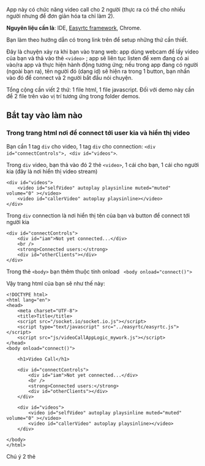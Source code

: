 App này có chức năng video call cho 2 người (thực ra có thể cho nhiều người nhưng để đơn giản hóa ta chỉ làm 2).


**Nguyên liệu cần là**: IDE, [Easyrtc framework](https://github.com/priologic/easyrtc), Chrome.

Bạn làm theo hướng dẫn có trong link trên để setup những thứ cần thiết.

Đây là chuyện xảy ra khi bạn vào trang web: app dùng webcam để lấy video của bạn và thả vào thẻ `<video>` ; app sẽ liên tục listen để xem đang có ai vào/ra app và thực hiện hành động tương ứng; nếu trong app đang có người (ngoài bạn ra), tên người đó (dạng id) sẽ hiện ra trong 1 button, bạn nhấn vào đó để connect và 2 người bắt đầu nói chuyện.
    
Tổng cộng cần viết 2 thứ: 1 file html, 1 file javascript. Đối với demo này cần để 2 file trên vào vị trí tương ứng trong folder demos.

## Bắt tay vào làm nào

### Trong trang html nơi để connect tới user kia và hiển thị video

Bạn cần 1 tag `div` cho video, 1 tag `div` cho connection: `<div id="connectControls">, <div id="videos">`.
    
Trong  `div`  video, bạn thả vào đó 2 thẻ `<video>`, 1 cái cho bạn, 1 cái cho người kia (đây là nơi hiển thị video stream)
    
```
<div id="videos">
    <video id="selfVideo" autoplay playsinline muted="muted" volume="0" ></video>
    <video id="callerVideo" autoplay playsinline></video>
</div>
```
    
Trong `div` connection là nơi hiển thị tên của bạn và button để connect tới người kia

```
<div id="connectControls">
    <div id="iam">Not yet connected...</div>
    <br />
    <strong>Connected users:</strong>
    <div id="otherClients"></div>
</div>
```
Trong thẻ `<body>` bạn thêm thuộc tính onload ` <body onload="connect()">`
    
Vậy trang html của bạn sẽ như thế này:

```
<!DOCTYPE html>
<html lang="en">
<head>
    <meta charset="UTF-8">
    <title>Title</title>
    <script src="/socket.io/socket.io.js"></script>
    <script type="text/javascript" src="../easyrtc/easyrtc.js"></script>
    <script src="js/videoCallAppLogic_mywork.js"></script>
</head>
<body onload="connect()">

    <h1>Video Call</h1>

    <div id="connectControls">
        <div id="iam">Not yet connected...</div>
        <br />
        <strong>Connected users:</strong>
        <div id="otherClients"></div>
    </div>

    <div id="videos">
        <video id="selfVideo" autoplay playsinline muted="muted" volume="0" ></video>
        <video id="callerVideo" autoplay playsinline></video>
    </div>
    
</body>
</html>
```

Chú ý 2 thẻ <script> đầu tiên là cần thiết để có thể connect tới server và sử dụng framework.
    
### Trong trang javascript là nơi thực thi logic

Để những chuyện như đã nói ở đầu được xảy ra, bạn cần các function đáp ứng nhu cầu: 

**1. Xử lí video và connect tới server**
```
easyrtc.easyApp("Video_call_app", "selfVideo", ["callerVideo"], loginSuccess, loginFailure);
```
"Video_call_app" là tên app; "selfVideo" là id thẻ `<video>` của bạn, framework sẽ lấy video từ webcam của bạn và thả vào đây; ["callerVideo"] là array các id thẻ `<video>` của những người khác (trong trường hợp app này thì chỉ có 1, nhưng có thể nhiều hơn nếu muốn đồng thời gọi nhiều người); loginSuccess, loginFailure là callback function được gọi trong trường hợp tương ứng.

**2. Theo dõi người ra/vào** 
```
easyrtc.setRoomOccupantListener(convertListToButtons);
```
Bất cứ ai vào app đều được server ghi nhận, và khi sự kiện đó xảy ra, callback function convertListToButtons được gọi.

Nếu có ai đó vào app, tên người đó sẽ hiện ra trong 1 button, nhấn button đó để call.

**3. Thực hiện tác vụ call**
```
easyrtc.call(otherId, successCB, failureCB);
```
Khi function này được gọi, bạn và người ấy được connect trực tiếp với nhau P2P, video 2 bên được trao đổi.

File js hoàn chỉnh sẽ trông như thế này:
```
var selfEasyrtcid = "";

function connect() {
    easyrtc.setRoomOccupantListener(convertListToButtons);
    easyrtc.easyApp("Video_call_app", "selfVideo", ["callerVideo"], loginSuccess, loginFailure);
}

function clearConnectList() {
    var otherClientDiv = document.getElementById('otherClients');
    while (otherClientDiv.hasChildNodes()) {
        otherClientDiv.removeChild(otherClientDiv.lastChild);
    }
}

function performCall(otherId) {
    easyrtc.hangupAll();
    var successCB = function() {};
    var failureCB = function() {};
    easyrtc.call(otherId, successCB, failureCB);
}

function convertListToButtons (roomName, participants, isPrimary) {
    clearConnectList();
    var otherClientDiv = document.getElementById('otherClients');
    for(var id in participants) {
        var button = document.createElement('button');
        button.onclick = function(otherId) {
            return function() {
                performCall(otherId);
            };
        }(id);

        var label = document.createTextNode(easyrtc.idToName(id));
        button.appendChild(label);
        otherClientDiv.appendChild(button);
    }
}


function loginSuccess(easyrtcid) {
    selfEasyrtcid = easyrtcid;
    document.getElementById("iam").innerHTML = "I am " + easyrtc.cleanId(easyrtcid);
}


function loginFailure(errorCode, message) {
    easyrtc.showError(errorCode, message);
}
```

Bây giờ ứng dụng đã hoàn chỉnh, bạn hãy vào localhost:8080 và truy cập đến trang html bạn vừa viết (hãy mở 2 tab). Để connect tới user kia bạn nhấn vào tên người đó và video của người đó sẽ được hiển thị

Vậy là bạn đã build thành công 1 video call app với sự hỗ trợ của framework Easyrtc.